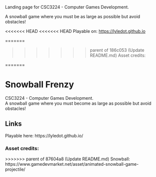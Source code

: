 Landing page for CSC3224 - Computer Games Development.

A snowball game where you must be as large as possible but avoid obstacles!

<<<<<<< HEAD
<<<<<<< HEAD
Playable on: https://lyledot.github.io


=======
>>>>>>> parent of 186c053 (Update README.md)
Asset credits:

=======
<h1>Snowball Frenzy</h1>
CSC3224 - Computer Games Development.<br/>  
A snowball game where you must become as large as possible but avoid obstacles!

<h2>Links</h2>
Playable here: https://lyledot.github.io/


<h3>Asset credits:</h3>
>>>>>>> parent of 87604a8 (Update README.md)
Snowball: https://www.gamedevmarket.net/asset/animated-snowball-game-projectile/
